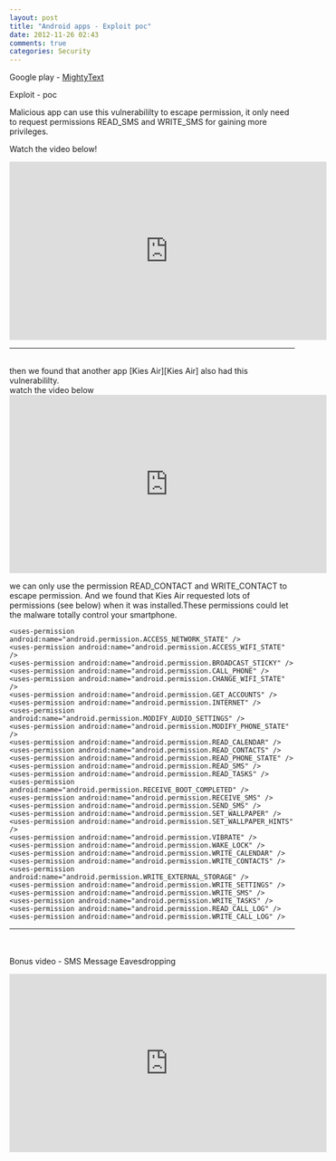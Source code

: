 ```yaml
---
layout: post
title: "Android apps - Exploit poc"
date: 2012-11-26 02:43
comments: true
categories: Security
---
```


Google play - [MightyText][MightyText]

Exploit - poc

Malicious app can use this vulnerabililty to escape permission, it only need to request permissions READ_SMS and WRITE_SMS for gaining more privileges.

Watch the video below!

<iframe width="560" height="315" src="http://www.youtube.com/embed/AbFuaKFJVyE" frameborder="0" allowfullscreen></iframe>


[MightyText]:https://play.google.com/store/apps/details?id=com.texty.sms

--- 
<br>
then we found that another app [Kies Air][Kies Air] also had this vulnerabililty.
<br>
watch the video below

<iframe width="560" height="315" src="http://www.youtube.com/embed/ikVj8O99xWY" frameborder="0" allowfullscreen></iframe>

we can only use the permission READ_CONTACT and WRITE_CONTACT to escape permission. And we found that Kies Air requested lots of permissions (see below) when it was installed.These permissions could let the malware totally control your smartphone.

    <uses-permission android:name="android.permission.ACCESS_NETWORK_STATE" />
    <uses-permission android:name="android.permission.ACCESS_WIFI_STATE" />
    <uses-permission android:name="android.permission.BROADCAST_STICKY" />
    <uses-permission android:name="android.permission.CALL_PHONE" />
    <uses-permission android:name="android.permission.CHANGE_WIFI_STATE" />
    <uses-permission android:name="android.permission.GET_ACCOUNTS" />
    <uses-permission android:name="android.permission.INTERNET" />
    <uses-permission android:name="android.permission.MODIFY_AUDIO_SETTINGS" />
    <uses-permission android:name="android.permission.MODIFY_PHONE_STATE" />
    <uses-permission android:name="android.permission.READ_CALENDAR" />
    <uses-permission android:name="android.permission.READ_CONTACTS" />
    <uses-permission android:name="android.permission.READ_PHONE_STATE" />
    <uses-permission android:name="android.permission.READ_SMS" />
    <uses-permission android:name="android.permission.READ_TASKS" />
    <uses-permission android:name="android.permission.RECEIVE_BOOT_COMPLETED" />
    <uses-permission android:name="android.permission.RECEIVE_SMS" />
    <uses-permission android:name="android.permission.SEND_SMS" />
    <uses-permission android:name="android.permission.SET_WALLPAPER" />
    <uses-permission android:name="android.permission.SET_WALLPAPER_HINTS" />
    <uses-permission android:name="android.permission.VIBRATE" />
    <uses-permission android:name="android.permission.WAKE_LOCK" />
    <uses-permission android:name="android.permission.WRITE_CALENDAR" />
    <uses-permission android:name="android.permission.WRITE_CONTACTS" />
    <uses-permission android:name="android.permission.WRITE_EXTERNAL_STORAGE" />
    <uses-permission android:name="android.permission.WRITE_SETTINGS" />
    <uses-permission android:name="android.permission.WRITE_SMS" />
    <uses-permission android:name="android.permission.WRITE_TASKS" />
    <uses-permission android:name="android.permission.READ_CALL_LOG" />
    <uses-permission android:name="android.permission.WRITE_CALL_LOG" /> 


[Kies Air]:https://play.google.com/store/apps/details?id=com.samsung.swift.app.kiesair

---
<br></br>
Bonus video - SMS Message Eavesdropping
<iframe width="560" height="315" src="http://www.youtube.com/embed/fxDmhErQxwk" frameborder="0" allowfullscreen></iframe>

